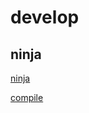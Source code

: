 # develop

## ninja

[ninja](/scylla/docs/develop/ninja/README.md)

[compile](/scylla/docs/develop/compile/README.md)
